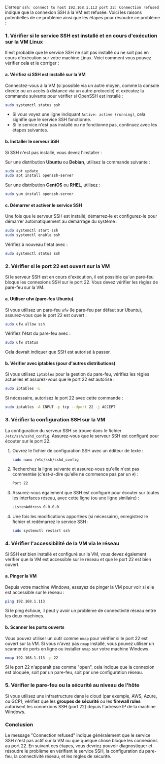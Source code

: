 L'erreur `ssh: connect to host 192.168.1.113 port 22: Connection refused` indique que la connexion SSH à la VM est refusée. Voici les raisons potentielles de ce problème ainsi que les étapes pour résoudre ce problème :

### 1. **Vérifier si le service SSH est installé et en cours d'exécution sur la VM Linux**

Il est probable que le service SSH ne soit pas installé ou ne soit pas en cours d'exécution sur votre machine Linux. Voici comment vous pouvez vérifier cela et le corriger :

#### a. Vérifiez si SSH est installé sur la VM

Connectez-vous à la VM (si possible via un autre moyen, comme la console directe ou un accès à distance via un autre protocole) et exécutez la commande suivante pour vérifier si OpenSSH est installé :

```bash
sudo systemctl status ssh
```

- Si vous voyez une ligne indiquant `Active: active (running)`, cela signifie que le service SSH fonctionne.
- Si le service n'est pas installé ou ne fonctionne pas, continuez avec les étapes suivantes.

#### b. Installer le serveur SSH

Si SSH n'est pas installé, vous devez l'installer :

Sur une distribution **Ubuntu** ou **Debian**, utilisez la commande suivante :

```bash
sudo apt update
sudo apt install openssh-server
```

Sur une distribution **CentOS** ou **RHEL**, utilisez :

```bash
sudo yum install openssh-server
```

#### c. Démarrer et activer le service SSH

Une fois que le serveur SSH est installé, démarrez-le et configurez-le pour démarrer automatiquement au démarrage du système :

```bash
sudo systemctl start ssh
sudo systemctl enable ssh
```

Vérifiez à nouveau l'état avec :

```bash
sudo systemctl status ssh
```

### 2. **Vérifier si le port 22 est ouvert sur la VM**

Si le serveur SSH est en cours d'exécution, il est possible qu'un pare-feu bloque les connexions SSH sur le port 22. Vous devez vérifier les règles de pare-feu sur la VM.

#### a. Utiliser **ufw** (pare-feu Ubuntu)

Si vous utilisez un pare-feu `ufw` (le pare-feu par défaut sur Ubuntu), assurez-vous que le port 22 est ouvert :

```bash
sudo ufw allow ssh
```

Vérifiez l'état du pare-feu avec :

```bash
sudo ufw status
```

Cela devrait indiquer que SSH est autorisé à passer.

#### b. Vérifier avec **iptables** (pour d'autres distributions)

Si vous utilisez `iptables` pour la gestion du pare-feu, vérifiez les règles actuelles et assurez-vous que le port 22 est autorisé :

```bash
sudo iptables -L
```

Si nécessaire, autorisez le port 22 avec cette commande :

```bash
sudo iptables -A INPUT -p tcp --dport 22 -j ACCEPT
```

### 3. **Vérifier la configuration SSH sur la VM**

La configuration du serveur SSH se trouve dans le fichier `/etc/ssh/sshd_config`. Assurez-vous que le serveur SSH est configuré pour écouter sur le port 22.

1. Ouvrez le fichier de configuration SSH avec un éditeur de texte :

   ```bash
   sudo nano /etc/ssh/sshd_config
   ```

2. Recherchez la ligne suivante et assurez-vous qu'elle n'est pas commentée (c'est-à-dire qu'elle ne commence pas par un `#`) :

   ```bash
   Port 22
   ```

3. Assurez-vous également que SSH est configuré pour écouter sur toutes les interfaces réseau, avec cette ligne (ou une ligne similaire) :

   ```bash
   ListenAddress 0.0.0.0
   ```

4. Une fois les modifications apportées (si nécessaire), enregistrez le fichier et redémarrez le service SSH :

   ```bash
   sudo systemctl restart ssh
   ```

### 4. **Vérifier l'accessibilité de la VM via le réseau**

Si SSH est bien installé et configuré sur la VM, vous devez également vérifier que la VM est accessible sur le réseau et que le port 22 est bien ouvert.

#### a. Pinger la VM

Depuis votre machine Windows, essayez de pinger la VM pour voir si elle est accessible sur le réseau :

```bash
ping 192.168.1.113
```

Si le ping échoue, il peut y avoir un problème de connectivité réseau entre les deux machines.

#### b. Scanner les ports ouverts

Vous pouvez utiliser un outil comme `nmap` pour vérifier si le port 22 est ouvert sur la VM. Si vous n'avez pas `nmap` installé, vous pouvez utiliser un scanner de ports en ligne ou installer `nmap` sur votre machine Windows.

```bash
nmap 192.168.1.113 -p 22
```

Si le port 22 n'apparaît pas comme "open", cela indique que la connexion est bloquée, soit par un pare-feu, soit par une configuration réseau.

### 5. **Vérifier le pare-feu ou la sécurité au niveau de l'hôte**

Si vous utilisez une infrastructure dans le cloud (par exemple, AWS, Azure, ou GCP), vérifiez que les **groupes de sécurité** ou les **firewall rules** autorisent les connexions SSH (port 22) depuis l'adresse IP de la machine Windows.

### Conclusion

Le message "Connection refused" indique généralement que le service SSH n'est pas actif sur la VM ou que quelque chose bloque les connexions au port 22. En suivant ces étapes, vous devriez pouvoir diagnostiquer et résoudre le problème en vérifiant le service SSH, la configuration du pare-feu, la connectivité réseau, et les règles de sécurité.